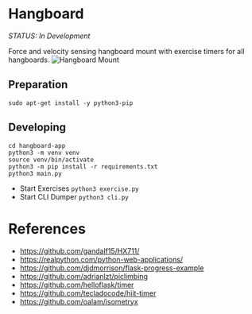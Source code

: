 # Hangboard 

*STATUS: In Development*

Force and velocity sensing hangboard mount with exercise timers for all hangboards.
![Hangboard Mount](./images/IsometrixBoard.png)


## Preparation
``` 
sudo apt-get install -y python3-pip
```

## Developing
```
cd hangboard-app
python3 -m venv venv
source venv/bin/activate
python3 -m pip install -r requirements.txt
python3 main.py

```
+ Start Exercises `python3 exercise.py`
+ Start CLI Dumper `python3 cli.py`



# References
+ https://github.com/gandalf15/HX711/
+ https://realpython.com/python-web-applications/
+ https://github.com/djdmorrison/flask-progress-example
+ https://github.com/adrianlzt/piclimbing
+ https://github.com/helloflask/timer
+ https://github.com/tecladocode/hiit-timer
+ https://github.com/oalam/isometryx

